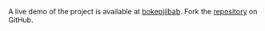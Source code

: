A live demo of the project is available at [bokepjilbab](https://bokepjilbab.pages.dev).
Fork the [repository](https://github.com/isderific) on GitHub.
